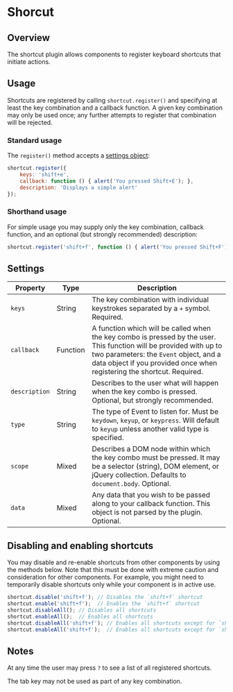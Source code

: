 # Shorcut

## Overview

The shortcut plugin allows components to register keyboard shortcuts that initiate actions.

## Usage

Shortcuts are registered by calling `shortcut.register()` and specifying at least the key combination and a callback function. A given key combination may only be used once; any further attempts to register that combination will be rejected.

### Standard usage

The `register()` method accepts a [settings object](#settings):

```js
shortcut.register({
    keys: 'shift+e',
    callback: function () { alert('You pressed Shift+E'); },
    description: 'Displays a simple alert'
});
```

### Shorthand usage

For simple usage you may supply only the key combination, callback function, and an optional (but strongly recommended) description:

```js
shortcut.register('shift+f', function () { alert('You pressed Shift+F'); }, 'Displays a simple alert');
```

## Settings

Property | Type | Description
--- | --- | ---
`keys` | String | The key combination with individual keystrokes separated by a `+` symbol. Required.
`callback` | Function | A function which will be called when the key combo is pressed by the user. This function will be provided with up to two parameters: the `Event` object, and a data object if you provided once when registering the shortcut. Required.
`description` | String | Describes to the user what will happen when the key combo is pressed. Optional, but strongly recommended.
`type` | String | The type of Event to listen for. Must be `keydown`, `keyup`, or `keypress`. Will default to `keyup` unless another valid type is specified.
`scope` | Mixed | Describes a DOM node within which the key combo must be pressed. It may be a selector (string), DOM element, or jQuery collection. Defaults to `document.body`. Optional.
`data` | Mixed | Any data that you wish to be passed along to your callback function. This object is not parsed by the plugin. Optional.

## Disabling and enabling shortcuts

You may disable and re-enable shortcuts from other components by using the methods below. Note that this must be done with extreme caution and consideration for other components. For example, you might need to temporarily disable shortcuts only while your component is in active use.

```js
shortcut.disable('shift+f'); // Disables the `shift+f` shortcut
shortcut.enable('shift+f');  // Enables the `shift+f` shortcut
shortcut.disableAll(); // Disables all shortcuts
shortcut.enableAll();  // Enables all shortcuts
shortcut.disableAll('shift+f'); // Enables all shortcuts except for `shift+f`
shortcut.enableAll('shift+f');  // Enables all shortcuts except for `shift+f`
```

## Notes

At any time the user may press `?` to see a list of all registered shortcuts.

The tab key may not be used as part of any key combination.
